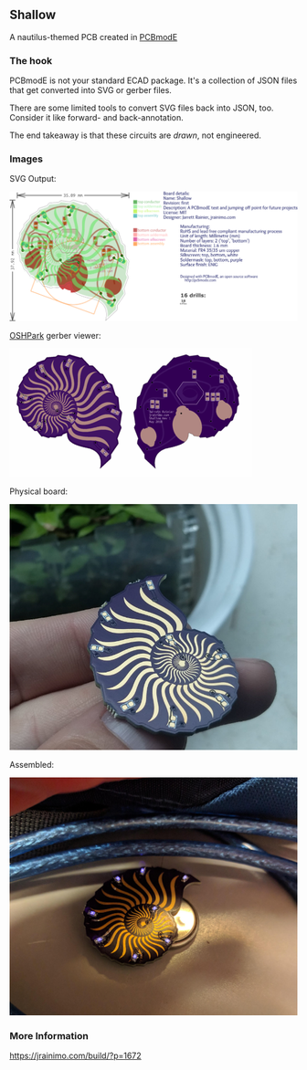 ## Shallow

A nautilus-themed PCB created in [PCBmodE](https://github.com/boldport/pcbmode)

### The hook

PCBmodE is not your standard ECAD package. It's a collection of JSON files that get converted into SVG or gerber files.

There are some limited tools to convert SVG files back into JSON, too. Consider it like forward- and back-annotation.

The end takeaway is that these circuits are _drawn_, not engineered.


### Images

SVG Output:

![SVG layout](build/shallow.png)


[OSHPark](https://oshpark.com) gerber viewer:

![OSHPark](build/oshpark.png)


Physical board:

![Physical](build/physical.png)


Assembled:

![Assembled](build/assembled.png)
 
 

### More Information

 https://jrainimo.com/build/?p=1672
